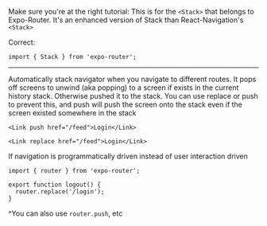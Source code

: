 
Make sure you're at the right tutorial: This is for the `<Stack>` that belongs to Expo-Router. It's an enhanced version of Stack than React-Navigation's `<Stack>`


Correct:
```
import { Stack } from 'expo-router';
```

---


Automatically stack navigator when you navigate to different routes. It pops off screens to unwind (aka popping) to a screen if exists in the current history stack. Otherwise pushed it to the stack. You can use replace or push to prevent this, and push will push the screen onto the stack even if the screen existed somewhere in the stack

```
<Link push href="/feed">Login</Link>
```

```
<Link replace href="/feed">Login</Link>
```


If navigation is programmatically driven instead of user interaction driven
```
import { router } from 'expo-router';  
  
export function logout() {  
  router.replace('/login');  
}
```
^You can also use `router.push`, etc

